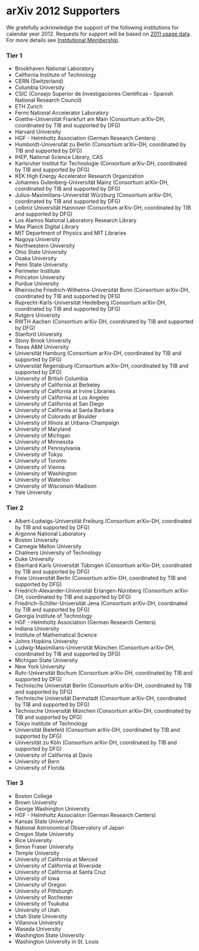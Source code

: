 arXiv 2012 Supporters
=====================

We gratefully acknowledge the support of the following institutions for
calendar year 2012. Requests for support will be based on [2011 usage
data](/about/reports/2011_usage.md). For more details see [Institutional Membership](/about/membership.md).

### Tier 1

-   Brookhaven National Laboratory
-   California Institute of Technology
-   CERN (Switzerland)
-   Columbia University
-   CSIC (Consejo Superior de Investigaciones Cientificas - Spanish
    National Research Council)
-   ETH Zurich
-   Fermi National Accelerator Laboratory
-   Goethe-Universität Frankfurt am Main (Consortium arXiv-DH,
    coordinated by TIB and supported by DFG)
-   Harvard University
-   HGF - Helmholtz Association (German Research Centers)
-   Humboldt-Universität zu Berlin (Consortium arXiv-DH, coordinated by
    TIB and supported by DFG)
-   IHEP, National Science Library, CAS
-   Karlsruher Institut für Technologie (Consortium arXiv-DH,
    coordinated by TIB and supported by DFG)
-   KEK High Energy Accelerator Research Organization
-   Johannes Gutenberg-Universität Mainz (Consortium arXiv-DH,
    coordinated by TIB and supported by DFG)
-   Julius-Maximilians-Universität Würzburg (Consortium arXiv-DH,
    coordinated by TIB and supported by DFG)
-   Leibniz Universität Hannover (Consortium arXiv-DH, coordinated by
    TIB and supported by DFG)
-   Los Alamos National Laboratory Research Library
-   Max Planck Digital Library
-   MIT Department of Physics and MIT Libraries
-   Nagoya University
-   Northwestern University
-   Ohio State University
-   Osaka University
-   Penn State University
-   Perimeter Institute
-   Princeton University
-   Purdue University
-   Rheinische Friedrich-Wilhelms-Universität Bonn (Consortium arXiv-DH,
    coordinated by TIB and supported by DFG)
-   Ruprecht-Karls-Universität Heidelberg (Consortium arXiv-DH,
    coordinated by TIB and supported by DFG)
-   Rutgers University
-   RWTH Aachen (Consortium arXiv-DH, coordinated by TIB and supported
    by DFG)
-   Stanford University
-   Stony Brook University
-   Texas A&M University
-   Universität Hamburg (Consortium arXiv-DH, coordinated by TIB and
    supported by DFG)
-   Universität Regensburg (Consortium arXiv-DH, coordinated by TIB and
    supported by DFG)
-   University of British Columbia
-   University of California at Berkeley
-   University of California at Irvine Libraries
-   University of California at Los Angeles
-   University of California at San Diego
-   University of California at Santa Barbara
-   University of Colorado at Boulder
-   University of Illinois at Urbana-Champaign
-   University of Maryland
-   University of Michigan
-   University of Minnesota
-   University of Pennsylvania
-   University of Tokyo
-   University of Toronto
-   University of Vienna
-   University of Washington
-   University of Waterloo
-   University of Wisconsin-Madison
-   Yale University

### Tier 2

-   Albert-Ludwigs-Universität Freiburg (Consortium arXiv-DH,
    coordinated by TIB and supported by DFG)
-   Argonne National Laboratory
-   Boston University
-   Carnegie Mellon University
-   Chalmers University of Technology
-   Duke University
-   Eberhard Karls Universität Tübingen (Consortium arXiv-DH,
    coordinated by TIB and supported by DFG)
-   Freie Universität Berlin (Consortium arXiv-DH, coordinated by TIB
    and supported by DFG)
-   Friedrich-Alexander-Universität Erlangen-Nürnberg (Consortium
    arXiv-DH, coordinated by TIB and supported by DFG)
-   Friedrich-Schiller-Universität Jena (Consortium arXiv-DH,
    coordinated by TIB and supported by DFG)
-   Georgia Institute of Technology
-   HGF - Helmholtz Association (German Research Centers)
-   Indiana University
-   Institute of Mathematical Science
-   Johns Hopkins University
-   Ludwig-Maximilians-Universität München (Consortium arXiv-DH,
    coordinated by TIB and supported by DFG)
-   Michigan State University
-   New York University
-   Ruhr-Universität Bochum (Consortium arXiv-DH, coordinated by TIB and
    supported by DFG)
-   Technische Universität Berlin (Consortium arXiv-DH, coordinated by
    TIB and supported by DFG)
-   Technische Universität Darmstadt (Consortium arXiv-DH, coordinated
    by TIB and supported by DFG)
-   Technische Universität München (Consortium arXiv-DH, coordinated by
    TIB and supported by DFG)
-   Tokyo institute of Technology
-   Universität Bielefeld (Consortium arXiv-DH, coordinated by TIB and
    supported by DFG)
-   Universität zu Köln (Consortium arXiv-DH, coordinated by TIB and
    supported by DFG)
-   University of California at Davis
-   University of Bern
-   University of Florida

### Tier 3

-   Boston College
-   Brown University
-   George Washington University
-   HGF - Helmholtz Association (German Research Centers)
-   Kansas State University
-   National Astronomical Observatory of Japan
-   Oregon State University
-   Rice University
-   Simon Fraser University
-   Temple University
-   University of California at Merced
-   University of California at Riverside
-   University of California at Santa Cruz
-   University of Iowa
-   University of Oregon
-   University of Pittsburgh
-   University of Rochester
-   University of Tsukuba
-   University of Utah
-   Utah State University
-   Villanova University
-   Waseda University
-   Washington State University
-   Washington University in St. Louis
